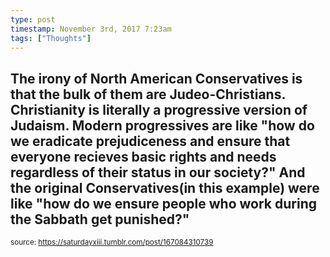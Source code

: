 ```yaml
---
type: post
timestamp: November 3rd, 2017 7:23am
tags: ["Thoughts"]
---
```


## The irony of North American Conservatives is that the bulk of them are Judeo-Christians.  Christianity is literally a progressive version of Judaism.  Modern progressives are like "how do we eradicate prejudiceness and ensure that everyone recieves basic rights and needs regardless of their status in our society?" And the original Conservatives(in this example) were like "how do we ensure people who work during the Sabbath get punished?" ##
      
      
      
  
<small>source: https://saturdayxiii.tumblr.com/post/167084310739</small>